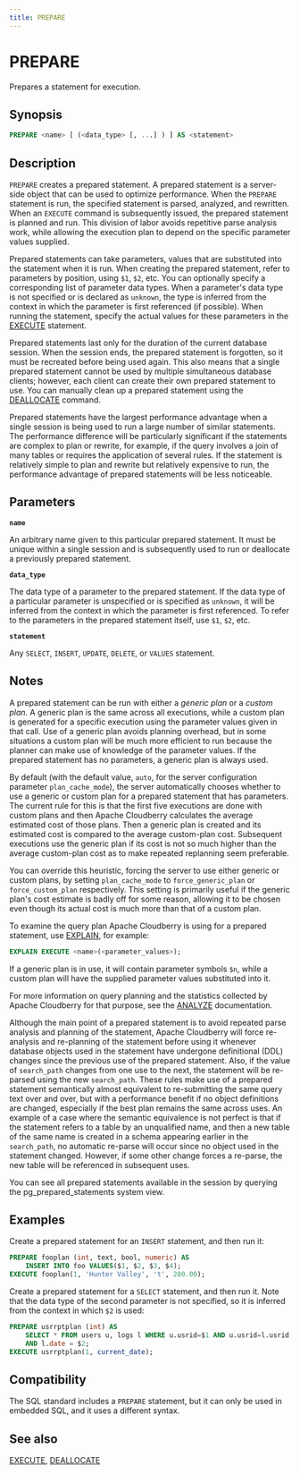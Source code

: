```yaml
---
title: PREPARE
---
```


# PREPARE

Prepares a statement for execution.

## Synopsis

```sql
PREPARE <name> [ (<data_type> [, ...] ) ] AS <statement>
```

## Description

`PREPARE` creates a prepared statement. A prepared statement is a server-side object that can be used to optimize performance. When the `PREPARE` statement is run, the specified statement is parsed, analyzed, and rewritten. When an `EXECUTE` command is subsequently issued, the prepared statement is planned and run. This division of labor avoids repetitive parse analysis work, while allowing the execution plan to depend on the specific parameter values supplied.

Prepared statements can take parameters, values that are substituted into the statement when it is run. When creating the prepared statement, refer to parameters by position, using `$1`, `$2`, etc. You can optionally specify a corresponding list of parameter data types. When a parameter's data type is not specified or is declared as `unknown`, the type is inferred from the context in which the parameter is first referenced (if possible). When running the statement, specify the actual values for these parameters in the [EXECUTE](/docs/sql-stmts/execute.md) statement.

Prepared statements last only for the duration of the current database session. When the session ends, the prepared statement is forgotten, so it must be recreated before being used again. This also means that a single prepared statement cannot be used by multiple simultaneous database clients; however, each client can create their own prepared statement to use. You can manually clean up a prepared statement using the [DEALLOCATE](/docs/sql-stmts/deallocate.md) command.

Prepared statements have the largest performance advantage when a single session is being used to run a large number of similar statements. The performance difference will be particularly significant if the statements are complex to plan or rewrite, for example, if the query involves a join of many tables or requires the application of several rules. If the statement is relatively simple to plan and rewrite but relatively expensive to run, the performance advantage of prepared statements will be less noticeable.

## Parameters

**`name`**

An arbitrary name given to this particular prepared statement. It must be unique within a single session and is subsequently used to run or deallocate a previously prepared statement.

**`data_type`**

The data type of a parameter to the prepared statement. If the data type of a particular parameter is unspecified or is specified as `unknown`, it will be inferred from the context in which the parameter is first referenced. To refer to the parameters in the prepared statement itself, use `$1`, `$2`, etc.

**`statement`**

Any `SELECT`, `INSERT`, `UPDATE`, `DELETE`, or `VALUES` statement.

## Notes

A prepared statement can be run with either a *generic plan* or a *custom plan*. A generic plan is the same across all executions, while a custom plan is generated for a specific execution using the parameter values given in that call. Use of a generic plan avoids planning overhead, but in some situations a custom plan will be much more efficient to run because the planner can make use of knowledge of the parameter values. If the prepared statement has no parameters, a generic plan is always used.

By default (with the default value, `auto`, for the server configuration parameter `plan_cache_mode`), the server automatically chooses whether to use a generic or custom plan for a prepared statement that has parameters. The current rule for this is that the first five executions are done with custom plans and then Apache Cloudberry calculates the average estimated cost of those plans. Then a generic plan is created and its estimated cost is compared to the average custom-plan cost. Subsequent executions use the generic plan if its cost is not so much higher than the average custom-plan cost as to make repeated replanning seem preferable.

You can override this heuristic, forcing the server to use either generic or custom plans, by setting `plan_cache_mode` to `force_generic_plan` or `force_custom_plan` respectively. This setting is primarily useful if the generic plan's cost estimate is badly off for some reason, allowing it to be chosen even though its actual cost is much more than that of a custom plan.

To examine the query plan Apache Cloudberry is using for a prepared statement, use [EXPLAIN](/docs/sql-stmts/explain.md), for example:

```sql
EXPLAIN EXECUTE <name>(<parameter_values>);
```

If a generic plan is in use, it will contain parameter symbols `$n`, while a custom plan will have the supplied parameter values substituted into it.

For more information on query planning and the statistics collected by Apache Cloudberry for that purpose, see the [ANALYZE](/docs/sql-stmts/analyze.md) documentation.

Although the main point of a prepared statement is to avoid repeated parse analysis and planning of the statement, Apache Cloudberry will force re-analysis and re-planning of the statement before using it whenever database objects used in the statement have undergone definitional (DDL) changes since the previous use of the prepared statement. Also, if the value of `search_path` changes from one use to the next, the statement will be re-parsed using the new `search_path`. These rules make use of a prepared statement semantically almost equivalent to re-submitting the same query text over and over, but with a performance benefit if no object definitions are changed, especially if the best plan remains the same across uses. An example of a case where the semantic equivalence is not perfect is that if the statement refers to a table by an unqualified name, and then a new table of the same name is created in a schema appearing earlier in the `search_path`, no automatic re-parse will occur since no object used in the statement changed. However, if some other change forces a re-parse, the new table will be referenced in subsequent uses.

You can see all prepared statements available in the session by querying the pg_prepared_statements system view.

## Examples

Create a prepared statement for an `INSERT` statement, and then run it:

```sql
PREPARE fooplan (int, text, bool, numeric) AS
    INSERT INTO foo VALUES($1, $2, $3, $4);
EXECUTE fooplan(1, 'Hunter Valley', 't', 200.00);
```

Create a prepared statement for a `SELECT` statement, and then run it. Note that the data type of the second parameter is not specified, so it is inferred from the context in which `$2` is used:

```sql
PREPARE usrrptplan (int) AS
    SELECT * FROM users u, logs l WHERE u.usrid=$1 AND u.usrid=l.usrid
    AND l.date = $2;
EXECUTE usrrptplan(1, current_date);
```

## Compatibility

The SQL standard includes a `PREPARE` statement, but it can only be used in embedded SQL, and it uses a different syntax.

## See also

[EXECUTE](/docs/sql-stmts/execute.md), [DEALLOCATE](/docs/sql-stmts/deallocate.md)
